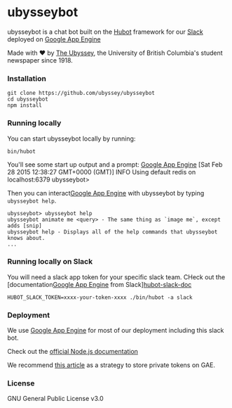 # ubysseybot

ubysseybot is a chat bot built on the [Hubot][hubot] framework for our [Slack][slack] deployed on [Google App Engine][gae]

Made with ❤️ by [The Ubyssey][ubyssey], the University of British Columbia's student newspaper since 1918.

[hubot]: https://hubot.github.com/
[slack]: http://slack.com/
[gae]: https://cloud.google.com/appengine/
[ubyssey]: https://www.ubyssey.ca/


### Installation

    git clone https://github.com/ubyssey/ubysseybot
    cd ubysseybot
    npm install

### Running locally

You can start ubysseybot locally by running:

    bin/hubot

You'll see some start up output and a prompt:
[Google App Engine][gae]
    [Sat Feb 28 2015 12:38:27 GMT+0000 (GMT)] INFO Using default redis on localhost:6379
    ubysseybot>

Then you can interact[Google App Engine][gae] with ubysseybot by typing `ubysseybot help`.

    ubysseybot> ubysseybot help
    ubysseybot animate me <query> - The same thing as `image me`, except adds [snip]
    ubysseybot help - Displays all of the help commands that ubysseybot knows about.
    ...

### Running locally on Slack

You will need a slack app token for your specific slack team.
CHeck out the [documentation[Google App Engine][gae] from Slack][hubot-slack-doc]

    HUBOT_SLACK_TOKEN=xxxx-your-token-xxxx ./bin/hubot -a slack

[hubot-slack-doc]: https://slackapi.github.io/hubot-slack/

### Deployment

We use [Google App Engine][gae] for most of our deployment including this slack bot.

Check out the [official Node.js documentation][gae-node]

We recommend [this article][gae-variable] as a strategy to store private tokens on GAE.

[gae-node]: https://cloud.google.com/appengine/docs/flexible/nodejs/
[gae-variable]: http://gunargessner.com/gcloud-env-vars/

### License
GNU General Public License v3.0

